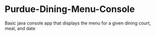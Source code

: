 # Purdue-Dining-Menu-Console
Basic java console app that displays the menu for a given dining court, meal, and date
